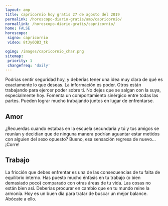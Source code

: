 ```yaml
---
layout: amp
title: capricornio hoy gratis 27 de agosto del 2019 
permalink: /horoscopo-diario-gratis/amp/capricornio/
normallink: /horoscopo-diario-gratis/capricornio/
home: FALSE
horoscopo:
 signo: capricornio
 video: 8tJy6QB3_tk

ogimg: /images/capricornio_char.png
sitemap:
 priority: 1
 changefreq: 'daily'
---
```



Podrías sentir seguridad hoy, y deberías tener una idea muy clara de qué es exactamente lo que deseas. La información es poder. Otros están trabajando para ejercer poder sobre ti. No dejes que se salgan con la suya, especialmente hoy. Fomenta un comportamiento sinérgico entre todas las partes. Pueden lograr mucho trabajando juntos en lugar de enfrentarse.

## Amor

¿Recuerdas cuando estabas en la escuela secundaria y tú y tus amigos se reunían y decidían que de ninguna manera podrían aguantar estar metidos con alguien del sexo opuesto? Bueno, esa sensación regresa de nuevo... ¡Corre!

## Trabajo

La fricción que debes enfrentar es una de las consecuencias de tu falta de equilibrio interno. Has puesto mucho énfasis en tu trabajo (o bien demasiado poco) comparado con otras áreas de tu vida. Las cosas no están bien así. Deberías procurar en cambio que en tu mundo reine la armonía. Hoy es un buen día para tratar de buscar un mejor balance. Abócate a ello.